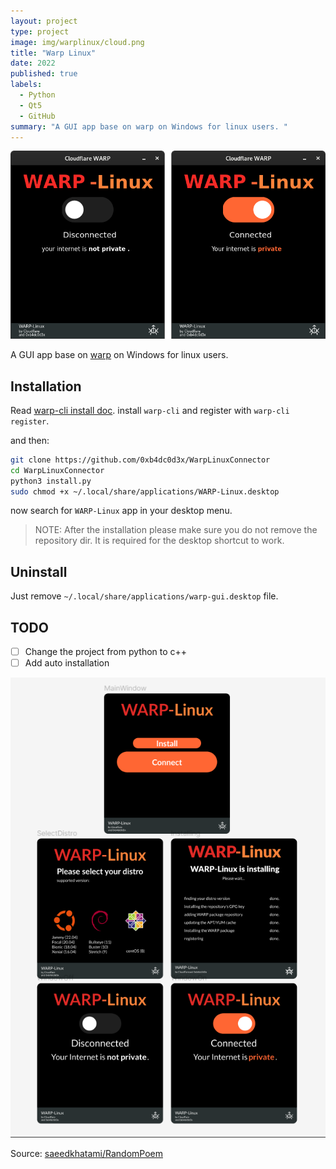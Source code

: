 ```yaml
---
layout: project
type: project
image: img/warplinux/cloud.png
title: "Warp Linux"
date: 2022
published: true
labels:
  - Python
  - Qt5
  - GitHub
summary: "A GUI app base on warp on Windows for linux users. "
---
```


<img class="img-fluid" src="../img/warplinux/cloudhead.png" alt="warp cloudflare gui"/>

A GUI app base on [warp](https://developers.cloudflare.com/warp-client/get-started/linux) on Windows for linux users.

## Installation

Read [warp-cli install doc](https://developers.cloudflare.com/warp-client/get-started/linux). install `warp-cli` and
register with `warp-cli register`.

and then:

```bash
git clone https://github.com/0xb4dc0d3x/WarpLinuxConnector
cd WarpLinuxConnector
python3 install.py
sudo chmod +x ~/.local/share/applications/WARP-Linux.desktop
```

now search for `WARP-Linux` app in your desktop menu.

> NOTE: After the installation please make sure you do not remove the repository dir. It is required for the desktop shortcut to work.

## Uninstall

Just remove `~/.local/share/applications/warp-gui.desktop` file.

## TODO

- [ ] Change the project from python to c++
- [ ] Add auto installation

<img class="img-fluid" src="../img/warplinux/todo.png" alt="warp cloudflare gui" />

Source: <a href="https://github.com/saeedkhatami/RandomPoem">saeedkhatami/RandomPoem</a>
